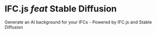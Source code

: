 # IFC.js *feat* Stable Diffusion
Generate an AI background for your IFCs - Powered by IFC.js and Stable Diffusion
